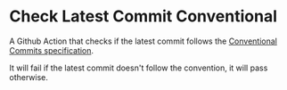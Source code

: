 # Check Latest Commit Conventional
A Github Action that checks if the latest commit follows the [Conventional Commits specification](https://www.conventionalcommits.org/).

It will fail if the latest commit doesn't follow the convention, it will pass otherwise.